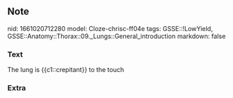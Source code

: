 ## Note
nid: 1661020712280
model: Cloze-chrisc-ff04e
tags: GSSE::!LowYield, GSSE::Anatomy::Thorax::09._Lungs::General_introduction
markdown: false

### Text
<div class='toggle'>
  The lung is {{c1::crepitant}} to the touch
</div>

### Extra

